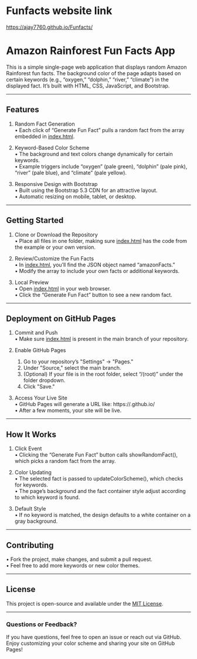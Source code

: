 # Funfacts website link 
https://ajay7760.github.io/Funfacts/
# Amazon Rainforest Fun Facts App

This is a simple single-page web application that displays random Amazon Rainforest fun facts. The background color of the page adapts based on certain keywords (e.g., “oxygen,” “dolphin,” “river,” “climate”) in the displayed fact. It’s built with HTML, CSS, JavaScript, and Bootstrap.

---

## Features

1. Random Fact Generation  
   • Each click of “Generate Fun Fact” pulls a random fact from the array embedded in [index.html](file:///Users/username/project/index.html).  

2. Keyword-Based Color Scheme  
   • The background and text colors change dynamically for certain keywords.  
   • Example triggers include “oxygen” (pale green), “dolphin” (pale pink), “river” (pale blue), and “climate” (pale yellow).

3. Responsive Design with Bootstrap  
   • Built using the Bootstrap 5.3 CDN for an attractive layout.  
   • Automatic resizing on mobile, tablet, or desktop.

---

## Getting Started

1. Clone or Download the Repository  
   • Place all files in one folder, making sure [index.html](file:///Users/username/project/index.html) has the code from the example or your own version.

2. Review/Customize the Fun Facts  
   • In [index.html](file:///Users/username/project/index.html), you’ll find the JSON object named “amazonFacts.”  
   • Modify the array to include your own facts or additional keywords.

3. Local Preview  
   • Open [index.html](file:///Users/username/project/index.html) in your web browser.  
   • Click the “Generate Fun Fact” button to see a new random fact.

---

## Deployment on GitHub Pages

1. Commit and Push  
   • Make sure [index.html](file:///Users/username/project/index.html) is present in the main branch of your repository.  

2. Enable GitHub Pages  
   1. Go to your repository’s "Settings" → "Pages."  
   2. Under "Source," select the main branch.  
   3. (Optional) If your file is in the root folder, select “/(root)” under the folder dropdown.  
   4. Click "Save."

3. Access Your Live Site  
   • GitHub Pages will generate a URL like:
     https://<YourGitHubUsername>.github.io/<YourRepoName>  
   • After a few moments, your site will be live.

---

## How It Works

1. Click Event  
   • Clicking the “Generate Fun Fact” button calls showRandomFact(), which picks a random fact from the array.

2. Color Updating  
   • The selected fact is passed to updateColorScheme(), which checks for keywords.  
   • The page’s background and the fact container style adjust according to which keyword is found.

3. Default Style  
   • If no keyword is matched, the design defaults to a white container on a gray background.

---

## Contributing

• Fork the project, make changes, and submit a pull request.  
• Feel free to add more keywords or new color themes.

---

## License

This project is open-source and available under the [MIT License](https://opensource.org/licenses/MIT).  

---

### Questions or Feedback?

If you have questions, feel free to open an issue or reach out via GitHub. Enjoy customizing your color scheme and sharing your site on GitHub Pages!
